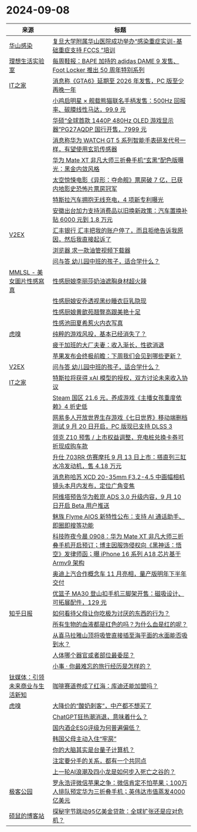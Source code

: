 ﻿# 2024-09-08

|来源|标题|
|---|---|
|[华山感染](https://feedpress.me/wx-hsinfect)|[复旦大学附属华山医院成功举办“感染重症实训-基础重症支持 FCCS ”培训](http://mp.weixin.qq.com/s?__biz=Mzk0ODIzMjMxNQ%3D%3D&mid=2247503988&idx=1&sn=1b88fb4f8676f5a40acca86fe7557010)|
|[理想生活实验室](https://plink.anyfeeder.com/toodaylab)|[每周鞋报：BAPE 加持的 adidas DAME 9 发售、Foot Locker 推出 50 周年特别系列](http://www.toodaylab.com/83038)|
|[IT之家](https://www.ithome.com/rss/)|[消息称《GTA6》延期至 2026 年发售，PC 版至少再晚一年](https://www.ithome.com/0/794/283.htm)|
||[小鸡启明星 × 舰载熊猫联名手柄发售：500Hz 回报率、碳膜线性马达，99.9 元](https://www.ithome.com/0/794/282.htm)|
||[华硕“全球首款 1440P 480Hz OLED 游戏显示器”PG27AQDP 国行开售，7999 元](https://www.ithome.com/0/794/281.htm)|
||[消息称华为 WATCH GT 5 系列智能手表研发代号一样，有望使用玄玑传感器](https://www.ithome.com/0/794/279.htm)|
||[华为 Mate XT 非凡大师三折叠手机“玄黑”配色版曝光：黑金内敛风格](https://www.ithome.com/0/794/278.htm)|
||[太空惊悚电影《异形：夺命舰》票房破 7 亿，已获内地影史恐怖片票房冠军](https://www.ithome.com/0/794/277.htm)|
||[特斯拉汽车拥抱无线充电，4 项新专利曝光](https://www.ithome.com/0/794/276.htm)|
||[安徽出台加力支持消费品以旧换新政策：汽车置换补贴 6000 元到 1.8 万元](https://www.ithome.com/0/794/275.htm)|
|[V2EX](https://www.v2ex.com/index.xml)|[ 汇丰银行 汇丰把我的账户停了，而且拒绝告诉我原因，然后我直接起诉了](https://www.v2ex.com/t/1071049#reply21)|
||[ 浏览器 求一款油管视频下载器](https://www.v2ex.com/t/1071048#reply13)|
||[ 问与答 幼儿园中班的孩子，适合学什么？](https://www.v2ex.com/t/1071041#reply37)|
|[MMLSL - 美女圖片性感寫真](https://www.mmlsl.com/feed/)|[性感厨娘李丽莎奶油遮胸身材超火辣](https://www.mmlsl.com/xgmn/2975.html)|
||[性感厨娘安乔透视黑纱睡衣巨乳隐现](https://www.mmlsl.com/xgmn/2976.html)|
||[性感厨娘黄歆苑翘臀高跟美艳十足](https://www.mmlsl.com/xgmn/2974.html)|
||[性感池田夏希惹火内衣写真](https://www.mmlsl.com/xgmn/2973.html)|
|[虎嗅](https://rss.huxiu.com/)|[纯粹的游戏风投，基本已经消失了？](https://www.huxiu.com/article/3444924.html?f=rss)|
||[疲于加班的大厂夫妻：收入渐长，性欲消退](https://www.huxiu.com/article/3433055.html?f=rss)|
||[苹果发布会终极前瞻：下周我们会见到哪些更新？](https://www.huxiu.com/article/3444576.html?f=rss)|
|[V2EX](http://www.v2ex.com/index.xml)|[ 问与答 幼儿园中班的孩子，适合学什么？](https://www.v2ex.com/t/1071041#reply23)|
|[IT之家](https://www.ithome.com/rss/)|[特斯拉将获得 xAI 模型的授权，双方讨论未来收入协议](https://www.ithome.com/0/794/273.htm)|
||[Steam 国区 21.6 元，养成游戏《主播女孩重度依赖》4 折史低](https://www.ithome.com/0/794/271.htm)|
||[网易多人开放世界生存游戏《七日世界》移动端删档测试 9 月 20 日开启，PC 版现已支持 DLSS 3](https://www.ithome.com/0/794/270.htm)|
||[领克 Z10 预售 / 上市权益调整，充电桩兑换卡券可折现成购车款](https://www.ithome.com/0/794/268.htm)|
||[升仕 703RR 仿赛摩托 9 月 13 日上市：搭直列三缸水冷发动机，售 4.18 万元](https://www.ithome.com/0/794/267.htm)|
||[消息称哈苏 XCD 20-35mm F3.2-4.5 中画幅相机镜头本月内发布，定位广角变焦](https://www.ithome.com/0/794/266.htm)|
||[阿维塔预告华为乾崑 ADS 3.0 升级内容，9 月 10 日开启 Beta 用户推送](https://www.ithome.com/0/794/265.htm)|
||[魅族 Flyme AIOS 新特性公布：支持 AI 通话助手、即圈即搜等功能](https://www.ithome.com/0/794/264.htm)|
||[科技昨夜今晨 0908：华为 Mate XT 非凡大师三折叠手机开启预订；博主因服饰侵权向《黑神话：悟空》发律师函；曝 iPhone 16 系列 A18 芯片基于 Armv9 架构](https://www.ithome.com/0/794/262.htm)|
||[奥迪上汽合作概念车 11 月亮相，量产版明年下半年交付](https://www.ithome.com/0/794/261.htm)|
||[优篮子 MA30 登山扣手机三脚架开售：磁吸设计、可拓展配件，129 元](https://www.ithome.com/0/794/260.htm)|
|[知乎日报](https://feedx.net/rss/zhihudaily.xml)|[如何看待父母让你吃极为讨厌的东西的行为？](https://daily.zhihu.com/story/9775301)|
||[所有生物的血液都是红色的吗？为什么血是红的呢？](https://daily.zhihu.com/story/9775311)|
||[从喜马拉雅山顶将吸管直接插至海平面的水面能否吸到水？](https://daily.zhihu.com/story/9775320)|
||[人体哪个器官或者部位最委屈？](https://daily.zhihu.com/story/9775329)|
||[小事 · 你最难忘的旅行经历是怎样的？](https://daily.zhihu.com/story/9775297)|
|[钛媒体：引领未来商业与生活新知](https://www.tmtpost.com/feed)|[咖啡赛道卷成了红海：库迪还能加盟吗？](https://www.tmtpost.com/7242182.html)|
|[虎嗅](https://rss.huxiu.com/)|[大降价的“酸奶刺客”，中产都不想买了](https://www.huxiu.com/article/3444573.html?f=rss)|
||[ChatGPT狂热潮消退，意味着什么？](https://www.huxiu.com/article/3444583.html?f=rss)|
||[国内酒企ESG评级为何普遍偏低？](https://www.huxiu.com/article/3439687.html?f=rss)|
||[韩国父母主动入住“牢房”](https://www.huxiu.com/article/3444081.html?f=rss)|
||[你的大脑其实是台量子计算机？](https://www.huxiu.com/article/3444582.html?f=rss)|
||[注定要分手的关系，都有一个共同点](https://www.huxiu.com/article/3443376.html?f=rss)|
||[上一轮AI浪潮及四小龙是如何步入死亡之谷的？](https://www.huxiu.com/article/3444084.html?f=rss)|
|[极客公园](https://plink.anyfeeder.com/geekpark)|[罗永浩评微信苹果之争：微信肯定不怕苹果；100万人排队预定华为三折叠手机；英伟达市值蒸发4000亿美元](http://www.geekpark.net/news/340350)|
|[硕鼠的博客站](http://lukefan.com/?feed=rss2)|[探秘字节跳动95亿美金贷款：全球扩张还是应对危机？](https://lukefan.com/2024/09/08/%e6%8e%a2%e7%a7%98%e5%ad%97%e8%8a%82%e8%b7%b3%e5%8a%a895%e4%ba%bf%e7%be%8e%e9%87%91%e8%b4%b7%e6%ac%be%ef%bc%9a%e5%85%a8%e7%90%83%e6%89%a9%e5%bc%a0%e8%bf%98%e6%98%af%e5%ba%94%e5%af%b9%e5%8d%b1%e6%9c%ba/)|
